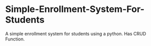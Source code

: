 # Simple-Enrollment-System-For-Students
A simple enrollment system for students using a python. Has CRUD Function.
